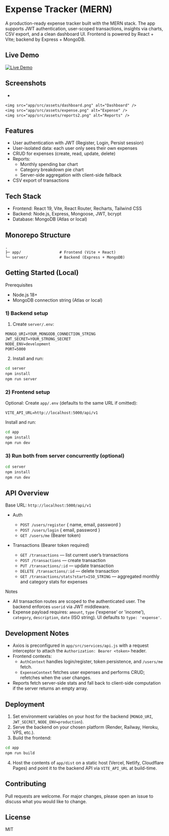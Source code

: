 # Expense Tracker (MERN)

A production-ready expense tracker built with the MERN stack. The app supports JWT authentication, user-scoped transactions, insights via charts, CSV export, and a clean dashboard UI. Frontend is powered by React + Vite; backend by Express + MongoDB.

## Live Demo


[![Live Demo](https://img.shields.io/badge/View%20Live%20Demo-ExpenseTracker%20App-blue?style=for-the-badge&logo=vercel)](https://expense-tracker-app-theta-five.vercel.app/login)

## Screenshots

- 
  
    <img src="app/src/assets/dashboard.png" alt="Dashboard" />
    <img src="app/src/assets/expense.png" alt="Expense" />
    <img src="app/src/assets/reports2.png" alt="Reports" />
 

## Features

- User authentication with JWT (Register, Login, Persist session)
- User-isolated data: each user only sees their own expenses
- CRUD for expenses (create, read, update, delete)
- Reports:
  - Monthly spending bar chart
  - Category breakdown pie chart
  - Server-side aggregation with client-side fallback
- CSV export of transactions

## Tech Stack

- Frontend: React 19, Vite, React Router, Recharts, Tailwind CSS
- Backend: Node.js, Express, Mongoose, JWT, bcrypt
- Database: MongoDB (Atlas or local)

## Monorepo Structure

```
.
├─ app/                 # Frontend (Vite + React)
└─ server/              # Backend (Express + MongoDB)
```

## Getting Started (Local)

Prerequisites
- Node.js 18+
- MongoDB connection string (Atlas or local)

### 1) Backend setup

1. Create `server/.env`:
```
MONGO_URI=YOUR_MONGODB_CONNECTION_STRING
JWT_SECRET=YOUR_STRONG_SECRET
NODE_ENV=development
PORT=5000
```
2. Install and run:
```bash
cd server
npm install
npm run server
```

### 2) Frontend setup

Optional: Create `app/.env` (defaults to the same URL if omitted):
```
VITE_API_URL=http://localhost:5000/api/v1
```

Install and run:
```bash
cd app
npm install
npm run dev
```

### 3) Run both from server concurrently (optional)

```bash
cd server
npm install
npm run dev
```

## API Overview

Base URL: `http://localhost:5000/api/v1`

- Auth
  - `POST /users/register` { name, email, password }
  - `POST /users/login` { email, password }
  - `GET /users/me` (Bearer token)

- Transactions (Bearer token required)
  - `GET /transactions` — list current user’s transactions
  - `POST /transactions` — create transaction
  - `PUT /transactions/:id` — update transaction
  - `DELETE /transactions/:id` — delete transaction
  - `GET /transactions/stats?start=ISO_STRING` — aggregated monthly and category stats for expenses

Notes
- All transaction routes are scoped to the authenticated user. The backend enforces `userid` via JWT middleware.
- Expense payload requires: `amount`, `type` ('expense' or 'income'), `category`, `description`, `date` (ISO string). UI defaults to `type: 'expense'`.

## Development Notes

- Axios is preconfigured in `app/src/services/api.js` with a request interceptor to attach the `Authorization: Bearer <token>` header.
- Frontend contexts:
  - `AuthContext` handles login/register, token persistence, and `/users/me` fetch.
  - `ExpenseContext` fetches user expenses and performs CRUD; refetches when the user changes.
- Reports fetch server-side stats and fall back to client-side computation if the server returns an empty array.

## Deployment

1. Set environment variables on your host for the backend (`MONGO_URI`, `JWT_SECRET`, `NODE_ENV=production`).
2. Serve the backend on your chosen platform (Render, Railway, Heroku, VPS, etc.).
3. Build the frontend:
```bash
cd app
npm run build
```
4. Host the contents of `app/dist` on a static host (Vercel, Netlify, Cloudflare Pages) and point it to the backend API via `VITE_API_URL` at build-time.

## Contributing

Pull requests are welcome. For major changes, please open an issue to discuss what you would like to change.

## License

MIT
